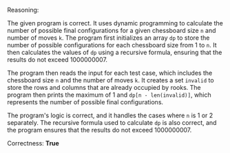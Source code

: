 Reasoning:

The given program is correct. It uses dynamic programming to calculate the number of possible final configurations for a given chessboard size `n` and number of moves `k`. The program first initializes an array `dp` to store the number of possible configurations for each chessboard size from 1 to `n`. It then calculates the values of `dp` using a recursive formula, ensuring that the results do not exceed 1000000007.

The program then reads the input for each test case, which includes the chessboard size `n` and the number of moves `k`. It creates a set `invalid` to store the rows and columns that are already occupied by rooks. The program then prints the maximum of 1 and `dp[n - len(invalid)]`, which represents the number of possible final configurations.

The program's logic is correct, and it handles the cases where `n` is 1 or 2 separately. The recursive formula used to calculate `dp` is also correct, and the program ensures that the results do not exceed 1000000007.

Correctness: **True**